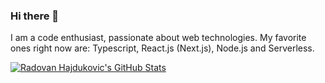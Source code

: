 ### Hi there 👋

I am a code enthusiast, passionate about web technologies. My favorite ones right now are: Typescript, React.js (Next.js), Node.js and Serverless.

[![Radovan Hajdukovic's GitHub Stats](https://github-readme-stats.vercel.app/api?username=dajk)](https://github-readme-stats.vercel.app/api?username=dajk)

<!--
**dajk/dajk** is a ✨ _special_ ✨ repository because its `README.md` (this file) appears on your GitHub profile.

Here are some ideas to get you started:

- 🔭 I’m currently working on ...
- 🌱 I’m currently learning ...
- 👯 I’m looking to collaborate on ...
- 🤔 I’m looking for help with ...
- 💬 Ask me about ...
- 📫 How to reach me: ...
- 😄 Pronouns: ...
- ⚡ Fun fact: ...
-->
